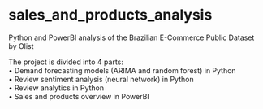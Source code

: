 # sales_and_products_analysis
Python and PowerBI analysis of the Brazilian E-Commerce Public Dataset by Olist

The project is divided into 4 parts:<br>
• Demand forecasting models (ARIMA and random forest) in Python<br>
• Review sentiment analysis (neural network) in Python<br>
• Review analytics in Python<br>
• Sales and products overview in PowerBI
